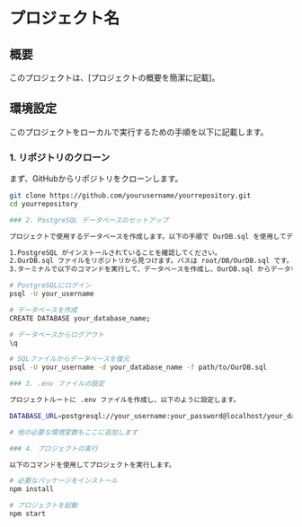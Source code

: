 # プロジェクト名

## 概要
このプロジェクトは、[プロジェクトの概要を簡潔に記載]。

## 環境設定

このプロジェクトをローカルで実行するための手順を以下に記載します。

### 1. リポジトリのクローン

まず、GitHubからリポジトリをクローンします。

```bash
git clone https://github.com/yourusername/yourrepository.git
cd yourrepository

### 2. PostgreSQL データベースのセットアップ

プロジェクトで使用するデータベースを作成します。以下の手順で OurDB.sql を使用してデータベースを復元してください。

1.PostgreSQL がインストールされていることを確認してください。
2.OurDB.sql ファイルをリポジトリから見つけます。パスは root/DB/OurDB.sql です。
3.ターミナルで以下のコマンドを実行して、データベースを作成し、OurDB.sql からデータを復元します。

# PostgreSQLにログイン
psql -U your_username

# データベースを作成
CREATE DATABASE your_database_name;

# データベースからログアウト
\q

# SQLファイルからデータベースを復元
psql -U your_username -d your_database_name -f path/to/OurDB.sql

### 3. .env ファイルの設定

プロジェクトルートに .env ファイルを作成し、以下のように設定します。

DATABASE_URL=postgresql://your_username:your_password@localhost/your_database_name

# 他の必要な環境変数もここに追加します

### 4. プロジェクトの実行

以下のコマンドを使用してプロジェクトを実行します。

# 必要なパッケージをインストール
npm install

# プロジェクトを起動
npm start

